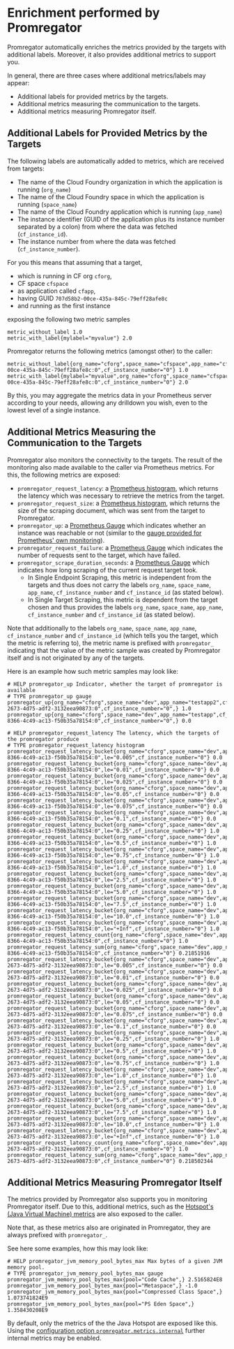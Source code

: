 # Enrichment performed by Promregator

Promregator automatically enriches the metrics provided by the targets with additional labels.
Moreover, it also provides additional metrics to support you.

In general, there are three cases where additional metrics/labels may appear:

* Additional labels for provided metrics by the targets.
* Additional metrics measuring the communication to the targets.
* Additional metrics measuring Promregator itself.


## Additional Labels for Provided Metrics by the Targets
The following labels are automatically added to metrics, which are received from targets:

* The name of the Cloud Foundry organization in which the application is running (`org_name`)
* The name of the Cloud Foundry space in which the application is running (`space_name`)
* The name of the Cloud Foundry application which is running (`app_name`)
* The instance identifier (GUID of the application plus its instance number separated by a colon) from where the data was fetched (`cf_instance_id`).
* The instance number from where the data was fetched (`cf_instance_number`).

For you this means that assuming that a target, 

* which is running in CF org `cforg`, 
* CF space `cfspace` 
* as application called `cfapp`,
* having GUID `707d58b2-00ce-435a-845c-79eff28afe8c`
* and running as the first instance

exposing the following two metric samples
```
metric_without_label 1.0
metric_with_label{mylabel="myvalue"} 2.0
```
Promregator returns the following metrics (amongst other) to the caller:
```
metric_without_label{org_name="cforg",space_name="cfspace",app_name="cfapp",cf_instance_id="707d58b2-00ce-435a-845c-79eff28afe8c:0",cf_instance_number="0"} 1.0
metric_with_label{mylabel="myvalue",org_name="cforg",space_name="cfspace",app_name="cfapp",cf_instance_id="707d58b2-00ce-435a-845c-79eff28afe8c:0",cf_instance_number="0"} 2.0
```
By this, you may aggregate the metrics data in your Prometheus server according to your needs, allowing any drilldown you wish, even to the lowest level of a single instance.


## Additional Metrics Measuring the Communication to the Targets

Promregator also monitors the connectivity to the targets. The result of the monitoring also made available to
the caller via Prometheus metrics. For this, the following metrics are exposed:

* `promregator_request_latency`: a [Prometheus histogram](https://prometheus.io/docs/practices/histograms/), 
  which returns the latency which was necessary to retrieve the metrics from the target.
* `promregator_request_size`: a [Prometheus histogram](https://prometheus.io/docs/practices/histograms/), which returns the size of the scraping document, which was sent from the target to Promregator.
* `promregator_up`: a [Prometheus Gauge](https://prometheus.io/docs/concepts/metric_types/) which indicates whether an instance was reachable or not (similar to the [gauge provided for Prometheus' own monitoring](https://prometheus.io/docs/concepts/jobs_instances/)).
* `promregator_request_failure`: a [Prometheus Gauge](https://prometheus.io/docs/concepts/metric_types/) which indicates the number of requests sent to the target, which have failed.
* `promregator_scrape_duration_seconds`: a [Prometheus Gauge](https://prometheus.io/docs/concepts/metric_types/) which indicates how long scraping of the current request target took. 
  * In Single Endpoint Scraping, this metric is independent from the targets and thus does not carry the labels `org_name`, `space_name`, `app_name`, `cf_instance_number` and `cf_instance_id` (as stated below).
  * In Single Target Scraping, this metric is dependent from the target chosen and thus provides the labels `org_name`, `space_name`, `app_name`, `cf_instance_number` and `cf_instance_id` (as stated below).

Note that additionally to the labels `org_name`, `space_name`, `app_name`, `cf_instance_number` and `cf_instance_id` (which tells you the target, which the metric is referring to), the metric name is prefixed with `promregator_` indicating that the value of the metric sample was created by Promregator itself and is not originated by any of the targets.

Here is an example how such metric samples may look like:
```
# HELP promregator_up Indicator, whether the target of promregator is available
# TYPE promregator_up gauge
promregator_up{org_name="cforg",space_name="dev",app_name="testapp2",cf_instance_id="9897cda1-2673-4d75-adf2-3132eea90873:0",cf_instance_number="0",} 1.0
promregator_up{org_name="cforg",space_name="dev",app_name="testapp",cf_instance_id="262ec022-8366-4c49-ac13-f50b35a78154:0",cf_instance_number="0",} 0.0

# HELP promregator_request_latency The latency, which the targets of the promregator produce
# TYPE promregator_request_latency histogram
promregator_request_latency_bucket{org_name="cforg",space_name="dev",app_name="testapp",cf_instance_id="262ec022-8366-4c49-ac13-f50b35a78154:0",le="0.005",cf_instance_number="0"} 0.0
promregator_request_latency_bucket{org_name="cforg",space_name="dev",app_name="testapp",cf_instance_id="262ec022-8366-4c49-ac13-f50b35a78154:0",le="0.01",cf_instance_number="0"} 0.0
promregator_request_latency_bucket{org_name="cforg",space_name="dev",app_name="testapp",cf_instance_id="262ec022-8366-4c49-ac13-f50b35a78154:0",le="0.025",cf_instance_number="0"} 0.0
promregator_request_latency_bucket{org_name="cforg",space_name="dev",app_name="testapp",cf_instance_id="262ec022-8366-4c49-ac13-f50b35a78154:0",le="0.05",cf_instance_number="0"} 0.0
promregator_request_latency_bucket{org_name="cforg",space_name="dev",app_name="testapp",cf_instance_id="262ec022-8366-4c49-ac13-f50b35a78154:0",le="0.075",cf_instance_number="0"} 0.0
promregator_request_latency_bucket{org_name="cforg",space_name="dev",app_name="testapp",cf_instance_id="262ec022-8366-4c49-ac13-f50b35a78154:0",le="0.1",cf_instance_number="0"} 0.0
promregator_request_latency_bucket{org_name="cforg",space_name="dev",app_name="testapp",cf_instance_id="262ec022-8366-4c49-ac13-f50b35a78154:0",le="0.25",cf_instance_number="0"} 1.0
promregator_request_latency_bucket{org_name="cforg",space_name="dev",app_name="testapp",cf_instance_id="262ec022-8366-4c49-ac13-f50b35a78154:0",le="0.5",cf_instance_number="0"} 1.0
promregator_request_latency_bucket{org_name="cforg",space_name="dev",app_name="testapp",cf_instance_id="262ec022-8366-4c49-ac13-f50b35a78154:0",le="0.75",cf_instance_number="0"} 1.0
promregator_request_latency_bucket{org_name="cforg",space_name="dev",app_name="testapp",cf_instance_id="262ec022-8366-4c49-ac13-f50b35a78154:0",le="1.0",cf_instance_number="0"} 1.0
promregator_request_latency_bucket{org_name="cforg",space_name="dev",app_name="testapp",cf_instance_id="262ec022-8366-4c49-ac13-f50b35a78154:0",le="2.5",cf_instance_number="0"} 1.0
promregator_request_latency_bucket{org_name="cforg",space_name="dev",app_name="testapp",cf_instance_id="262ec022-8366-4c49-ac13-f50b35a78154:0",le="5.0",cf_instance_number="0"} 1.0
promregator_request_latency_bucket{org_name="cforg",space_name="dev",app_name="testapp",cf_instance_id="262ec022-8366-4c49-ac13-f50b35a78154:0",le="7.5",cf_instance_number="0"} 1.0
promregator_request_latency_bucket{org_name="cforg",space_name="dev",app_name="testapp",cf_instance_id="262ec022-8366-4c49-ac13-f50b35a78154:0",le="10.0",cf_instance_number="0"} 1.0
promregator_request_latency_bucket{org_name="cforg",space_name="dev",app_name="testapp",cf_instance_id="262ec022-8366-4c49-ac13-f50b35a78154:0",le="+Inf",cf_instance_number="0"} 1.0
promregator_request_latency_count{org_name="cforg",space_name="dev",app_name="testapp",cf_instance_id="262ec022-8366-4c49-ac13-f50b35a78154:0",cf_instance_number="0"} 1.0
promregator_request_latency_sum{org_name="cforg",space_name="dev",app_name="testapp",cf_instance_id="262ec022-8366-4c49-ac13-f50b35a78154:0",cf_instance_number="0"} 0.21851916
promregator_request_latency_bucket{org_name="cforg",space_name="dev",app_name="testapp2",cf_instance_id="9897cda1-2673-4d75-adf2-3132eea90873:0",le="0.005",cf_instance_number="0"} 0.0
promregator_request_latency_bucket{org_name="cforg",space_name="dev",app_name="testapp2",cf_instance_id="9897cda1-2673-4d75-adf2-3132eea90873:0",le="0.01",cf_instance_number="0"} 0.0
promregator_request_latency_bucket{org_name="cforg",space_name="dev",app_name="testapp2",cf_instance_id="9897cda1-2673-4d75-adf2-3132eea90873:0",le="0.025",cf_instance_number="0"} 0.0
promregator_request_latency_bucket{org_name="cforg",space_name="dev",app_name="testapp2",cf_instance_id="9897cda1-2673-4d75-adf2-3132eea90873:0",le="0.05",cf_instance_number="0"} 0.0
promregator_request_latency_bucket{org_name="cforg",space_name="dev",app_name="testapp2",cf_instance_id="9897cda1-2673-4d75-adf2-3132eea90873:0",le="0.075",cf_instance_number="0"} 0.0
promregator_request_latency_bucket{org_name="cforg",space_name="dev",app_name="testapp2",cf_instance_id="9897cda1-2673-4d75-adf2-3132eea90873:0",le="0.1",cf_instance_number="0"} 0.0
promregator_request_latency_bucket{org_name="cforg",space_name="dev",app_name="testapp2",cf_instance_id="9897cda1-2673-4d75-adf2-3132eea90873:0",le="0.25",cf_instance_number="0"} 1.0
promregator_request_latency_bucket{org_name="cforg",space_name="dev",app_name="testapp2",cf_instance_id="9897cda1-2673-4d75-adf2-3132eea90873:0",le="0.5",cf_instance_number="0"} 1.0
promregator_request_latency_bucket{org_name="cforg",space_name="dev",app_name="testapp2",cf_instance_id="9897cda1-2673-4d75-adf2-3132eea90873:0",le="0.75",cf_instance_number="0"} 1.0
promregator_request_latency_bucket{org_name="cforg",space_name="dev",app_name="testapp2",cf_instance_id="9897cda1-2673-4d75-adf2-3132eea90873:0",le="1.0",cf_instance_number="0"} 1.0
promregator_request_latency_bucket{org_name="cforg",space_name="dev",app_name="testapp2",cf_instance_id="9897cda1-2673-4d75-adf2-3132eea90873:0",le="2.5",cf_instance_number="0"} 1.0
promregator_request_latency_bucket{org_name="cforg",space_name="dev",app_name="testapp2",cf_instance_id="9897cda1-2673-4d75-adf2-3132eea90873:0",le="5.0",cf_instance_number="0"} 1.0
promregator_request_latency_bucket{org_name="cforg",space_name="dev",app_name="testapp2",cf_instance_id="9897cda1-2673-4d75-adf2-3132eea90873:0",le="7.5",cf_instance_number="0"} 1.0
promregator_request_latency_bucket{org_name="cforg",space_name="dev",app_name="testapp2",cf_instance_id="9897cda1-2673-4d75-adf2-3132eea90873:0",le="10.0",cf_instance_number="0"} 1.0
promregator_request_latency_bucket{org_name="cforg",space_name="dev",app_name="testapp2",cf_instance_id="9897cda1-2673-4d75-adf2-3132eea90873:0",le="+Inf",cf_instance_number="0"} 1.0
promregator_request_latency_count{org_name="cforg",space_name="dev",app_name="testapp2",cf_instance_id="9897cda1-2673-4d75-adf2-3132eea90873:0",cf_instance_number="0"} 1.0
promregator_request_latency_sum{org_name="cforg",space_name="dev",app_name="testapp2",cf_instance_id="9897cda1-2673-4d75-adf2-3132eea90873:0",cf_instance_number="0"} 0.218502344
```


## Additional Metrics Measuring Promregator Itself

The metrics provided by Promregator also supports you in monitoring Promregator itself. 
Due to this, additional metrics, such as the [Hotspot's (Java Virtual Machine) metrics](https://github.com/prometheus/client_java) are also exposed to the caller.

Note that, as these metrics also are originated in Promregator, they are always prefixed with `promregator_`. 

See here some examples, how this may look like:
```
# HELP promregator_jvm_memory_pool_bytes_max Max bytes of a given JVM memory pool.
# TYPE promregator_jvm_memory_pool_bytes_max gauge
promregator_jvm_memory_pool_bytes_max{pool="Code Cache",} 2.5165824E8
promregator_jvm_memory_pool_bytes_max{pool="Metaspace",} -1.0
promregator_jvm_memory_pool_bytes_max{pool="Compressed Class Space",} 1.073741824E9
promregator_jvm_memory_pool_bytes_max{pool="PS Eden Space",} 1.358430208E9
```

By default, only the metrics of the the Java Hotspot are exposed like this. Using the [configuration option `promregator.metrics.internal`](./config.md) further internal metrics may be enabled.

